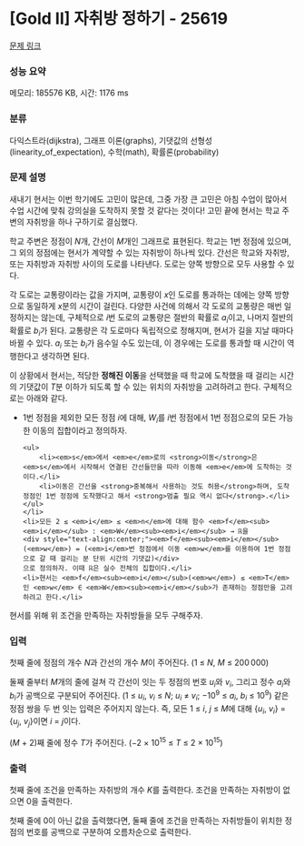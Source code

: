 # [Gold II] 자취방 정하기 - 25619 

[문제 링크](https://www.acmicpc.net/problem/25619) 

### 성능 요약

메모리: 185576 KB, 시간: 1176 ms

### 분류

다익스트라(dijkstra), 그래프 이론(graphs), 기댓값의 선형성(linearity_of_expectation), 수학(math), 확률론(probability)

### 문제 설명

<p>새내기 현서는 이번 학기에도 고민이 많은데, 그중 가장 큰 고민은 아침 수업이 많아서 수업 시간에 맞춰 강의실을 도착하지 못할 것 같다는 것이다! 고민 끝에 현서는 학교 주변의 자취방을 하나 구하기로 결심했다.</p>

<p>학교 주변은 정점이 <em>N</em>개, 간선이 <em>M</em>개인 그래프로 표현된다. 학교는 1번 정점에 있으며, 그 외의 정점에는 현서가 계약할 수 있는 자취방이 하나씩 있다. 간선은 학교와 자취방, 또는 자취방과 자취방 사이의 도로를 나타낸다. 도로는 양쪽 방향으로 모두 사용할 수 있다.</p>

<p>각 도로는 교통량이라는 값을 가지며, 교통량이 <em>x</em>인 도로를 통과하는 데에는 양쪽 방향으로 동일하게 <em>x</em>분의 시간이 걸린다. 다양한 사건에 의해서 각 도로의 교통량은 매번 일정하지는 않는데, 구체적으로 <em>i</em>번 도로의 교통량은 절반의 확률로 <em>a</em><sub><em>i</em></sub>이고, 나머지 절반의 확률로 <em>b</em><sub><em>i</em></sub>가 된다. 교통량은 각 도로마다 독립적으로 정해지며, 현서가 길을 지날 때마다 바뀔 수 있다. <em>a</em><sub><em>i</em></sub> 또는 <em>b</em><sub><em>i</em></sub>가 음수일 수도 있는데, 이 경우에는 도로를 통과할 때 시간이 역행한다고 생각하면 된다.</p>

<p>이 상황에서 현서는, 적당한 <strong>정해진 이동</strong>을 선택했을 때 학교에 도착했을 때 걸리는 시간의 기댓값이 <em>T</em>분 이하가 되도록 할 수 있는 위치의 자취방을 고려하려고 한다. 구체적으로는 아래와 같다.</p>

<ul>
	<li>1번 정점을 제외한 모든 정점 <em>i</em>에 대해, <em>W</em><sub><em>i</em></sub>를 <em>i</em>번 정점에서 1번 정점으로의 모든 가능한 이동의 집합이라고 정의하자.

	<ul>
		<li><em>s</em>에서 <em>e</em>로의 <strong>이동</strong>은 <em>s</em>에서 시작해서 연결된 간선들만을 따라 이동해 <em>e</em>에 도착하는 것이다.</li>
		<li>이동은 간선을 <strong>중복해서 사용하는 것도 허용</strong>하며, 도착 정점인 1번 정점에 도착했다고 해서 <strong>멈출 필요 역시 없다</strong>.</li>
	</ul>
	</li>
	<li>모든 2 ≤ <em>i</em> ≤ <em>n</em>에 대해 함수 <em>f</em><sub><em>i</em></sub> : <em>W</em><sub><em>i</em></sub> → ℝ을
	<div style="text-align:center;"><em>f</em><sub><em>i</em></sub>(<em>w</em>) = (<em>i</em>번 정점에서 이동 <em>w</em>를 이용하여 1번 정점으로 갈 때 걸리는 분 단위 시간의 기댓값)</div>
	으로 정의하자. 이때 ℝ은 실수 전체의 집합이다.</li>
	<li>현서는 <em>f</em><sub><em>i</em></sub>(<em>w</em>) ≤ <em>T</em>인 <em>w</em> ∈ <em>W</em><sub><em>i</em></sub>가 존재하는 정점만을 고려하려고 한다.</li>
</ul>

<p>현서를 위해 위 조건을 만족하는 자취방들을 모두 구해주자.</p>

### 입력 

 <p>첫째 줄에 정점의 개수 <em>N</em>과 간선의 개수 <em>M</em>이 주어진다. (1 ≤ <em>N</em>, <em>M</em> ≤ 200 000)</p>

<p>둘째 줄부터 <em>M</em>개의 줄에 걸쳐 각 간선이 잇는 두 정점의 번호 <em>u</em><sub><em>i</em></sub>와 <em>v</em><sub><em>i</em></sub>, 그리고 정수 <em>a</em><sub><em>i</em></sub>와 <em>b</em><sub><em>i</em></sub>가 공백으로 구분되어 주어진다. (1 ≤ <em>u</em><sub><em>i</em></sub>, <em>v</em><sub><em>i</em></sub> ≤ <em>N</em>; <em>u</em><sub><em>i</em></sub> ≠ <em>v</em><sub><em>i</em></sub>; −10<sup>9</sup> ≤ <em>a</em><sub><em>i</em></sub>, <em>b</em><sub><em>i</em></sub> ≤ 10<sup>9</sup>) 같은 정점 쌍을 두 번 잇는 입력은 주어지지 않는다. 즉, 모든 1 ≤ <em>i</em>, <em>j</em> ≤ <em>M</em>에 대해 {<em>u</em><sub><em>i</em></sub>, <em>v</em><sub><em>i</em></sub>} = {<em>u</em><sub><em>j</em></sub>, <em>v</em><sub><em>j</em></sub>}이면 <em>i</em> = <em>j</em>이다.</p>

<p>(<em>M</em> + 2)째 줄에 정수 <em>T</em>가 주어진다. (−2 × 10<sup>15</sup> ≤ <em>T</em> ≤ 2 × 10<sup>15</sup>)</p>

### 출력 

 <p>첫째 줄에 조건을 만족하는 자취방의 개수 <em>K</em>를 출력한다. 조건을 만족하는 자취방이 없으면 0을 출력한다.</p>

<p>첫째 줄에 0이 아닌 값을 출력했다면, 둘째 줄에 조건을 만족하는 자취방들이 위치한 정점의 번호를 공백으로 구분하여 오름차순으로 출력한다.</p>


